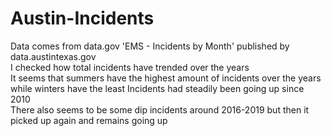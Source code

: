 # Austin-Incidents
Data comes from data.gov 'EMS - Incidents by Month' published by data.austintexas.gov  
I checked how total incidents have trended over the years  
It seems that summers have the highest amount of incidents over the years while winters have the least
Incidents had steadily been going up since 2010  
There also seems to be some dip incidents around 2016-2019 but then it picked up again and remains going up  
